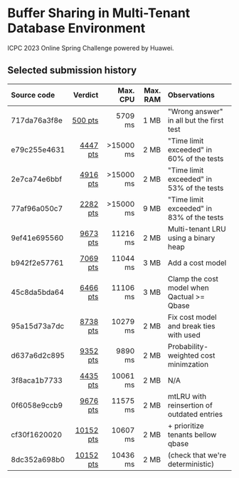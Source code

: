 # Buffer Sharing in Multi-Tenant Database Environment

ICPC 2023 Online Spring Challenge powered by Huawei.

## Selected submission history

| Source code | Verdict | Max. CPU | Max. RAM | Observations |
|:--- | ---:| ---:| ---:|:--- |
| 717da76a3f8e |   [500 pts][202281228] |   5709 ms | 1 MB | "Wrong answer" in all but the first test |
| e79c255e4631 |  [4447 pts][202299987] | >15000 ms | 2 MB | "Time limit exceeded" in 60% of the tests |
| 2e7ca74e6bbf |  [4916 pts][202302355] | >15000 ms | 2 MB | "Time limit exceeded" in 53% of the tests |
| 77af96a050c7 |  [2282 pts][202306609] | >15000 ms | 9 MB | "Time limit exceeded" in 83% of the tests |
| 9ef41e695560 |  [9673 pts][202337971] |  11216 ms | 2 MB | Multi-tenant LRU using a binary heap |
| b942f2e57761 |  [7069 pts][202340052] |  11044 ms | 3 MB | Add a cost model |
| 45c8da5bda64 |  [6466 pts][202343314] |  11106 ms | 3 MB | Clamp the cost model when Qactual >= Qbase |
| 95a15d73a7dc |  [8738 pts][202349459] |  10279 ms | 2 MB | Fix cost model and break ties with used |
| d637a6d2c895 |  [9352 pts][202352504] |   9890 ms | 2 MB | Probability-weighted cost minimzation |
| 3f8aca1b7733 |  [4435 pts][202404464] |  10061 ms | 2 MB | N/A |
| 0f6058e9ccb9 |  [9676 pts][202420355] |  11575 ms | 2 MB | mtLRU with reinsertion of outdated entries |
| cf30f1620020 | [10152 pts][202442633] |  10607 ms | 2 MB | + prioritize tenants bellow qbase |
| 8dc352a698b0 | [10152 pts][202443198] |  10436 ms | 2 MB | (check that we're deterministic) |

[202281228]: https://codeforces.com/contest/1813/submission/202281228
[202299987]: https://codeforces.com/contest/1813/submission/202299987
[202302355]: https://codeforces.com/contest/1813/submission/202302355
[202306609]: https://codeforces.com/contest/1813/submission/202306609
[202337971]: https://codeforces.com/contest/1813/submission/202337971
[202340052]: https://codeforces.com/contest/1813/submission/202340052
[202343314]: https://codeforces.com/contest/1813/submission/202343314
[202349459]: https://codeforces.com/contest/1813/submission/202349459
[202352504]: https://codeforces.com/contest/1813/submission/202352504
[202404464]: https://codeforces.com/contest/1813/submission/202404464
[202420355]: https://codeforces.com/contest/1813/submission/202420355
[202442633]: https://codeforces.com/contest/1813/submission/202442633
[202443198]: https://codeforces.com/contest/1813/submission/202443198
